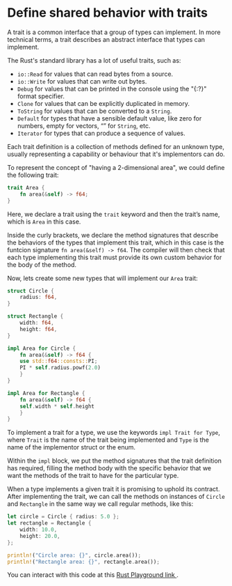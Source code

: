 # Define shared behavior with traits

A trait is a common interface that a group of types can implement. In more technical terms, a trait
describes an abstract interface that types can implement.

The Rust's standard library has a lot of useful traits, such as:

-   `io::Read` for values that can read bytes from a source.
-   `io::Write` for values that can write out bytes.
-   `Debug` for values that can be printed in the console using the "{:?}" format specifier.
-   `Clone` for values that can be explicitly duplicated in memory.
-   `ToString` for values that can be converted to a `String`.
-   `Default` for types that have a sensible default value, like zero for numbers, empty for
    vectors, “” for `String`, etc.
-   `Iterator` for types that can produce a sequence of values.

Each trait definition is a collection of methods defined for an unknown type, usually representing a
capability or behaviour that it's implementors can do.

To represent the concept of "having a 2-dimensional area", we could define the following trait:

```rust
trait Area {
    fn area(&self) -> f64;
}
```

Here, we declare a trait using the `trait` keyword and then the trait’s name, which is `Area` in
this case.

Inside the curly brackets, we declare the method signatures that describe the behaviors of the types
that implement this trait, which in this case is the funtcion signature `fn area(&self) -> f64`. The
compiler will then check that each type implementing this trait must provide its own custom behavior
for the body of the method.

Now, lets create some new types that will implement our `Area` trait:

```rust
struct Circle {
    radius: f64,
}

struct Rectangle {
    width: f64,
    height: f64,
}

impl Area for Circle {
    fn area(&self) -> f64 {
	use std::f64::consts::PI;
	PI * self.radius.powf(2.0)
    }
}

impl Area for Rectangle {
    fn area(&self) -> f64 {
	self.width * self.height
    }
}
```

To implement a trait for a type, we use the keywords `impl Trait for Type`, where `Trait` is the
name of the trait being implemented and `Type` is the name of the implementor struct or the enum.

Within the `impl` block, we put the method signatures that the trait definition has required,
filling the method body with the specific behavior that we want the methods of the trait to have for
the particular type.

When a type implements a given trait it is promising to uphold its contract. After implementing the
trait, we can call the methods on instances of `Circle` and `Rectangle` in the same way we call
regular methods, like this:

```rust
let circle = Circle { radius: 5.0 };
let rectangle = Rectangle {
    width: 10.0,
    height: 20.0,
};

println!("Circle area: {}", circle.area());
println!("Rectangle area: {}", rectangle.area());
```

You can interact with this code at this [Rust Playground link
](https://play.rust-lang.org/?version=stable&mode=debug&edition=2018&gist=62d721bd992978bf8c822154b65c013f).
